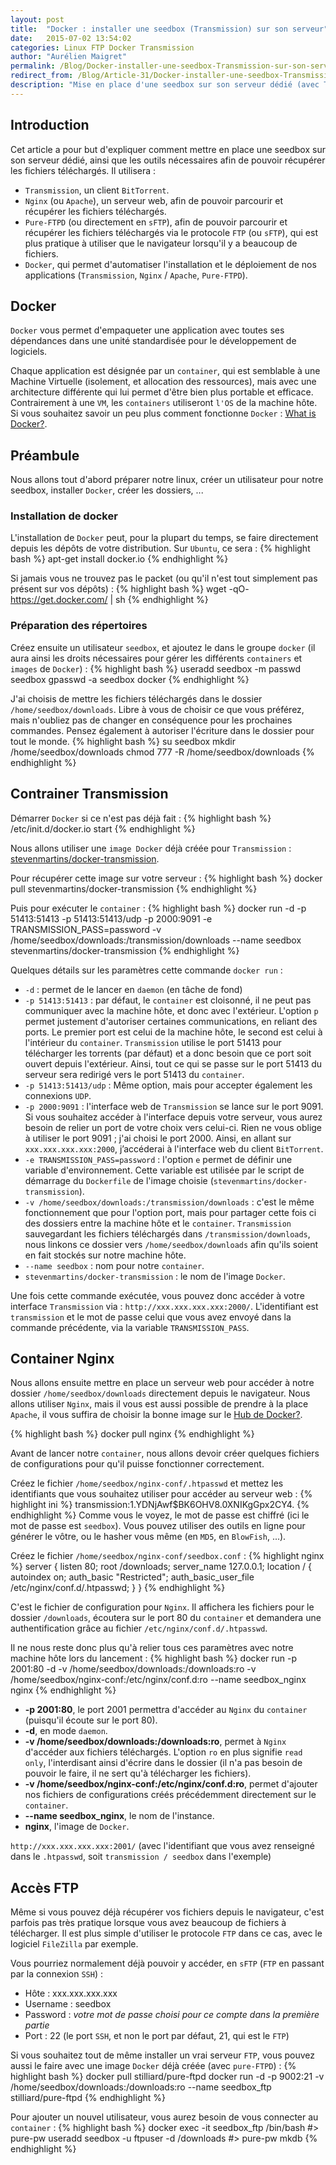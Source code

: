 ```yaml
---
layout: post
title:  "Docker : installer une seedbox (Transmission) sur son serveur"
date:   2015-07-02 13:54:02
categories: Linux FTP Docker Transmission
author: "Aurélien Maigret"
permalink: /Blog/Docker-installer-une-seedbox-Transmission-sur-son-serveur/
redirect_from: /Blog/Article-31/Docker-installer-une-seedbox-Transmission-sur-son-serveur/
description: "Mise en place d'une seedbox sur son serveur dédié (avec Transmission). Utilisation de Docker qui permet d'automatiser l'installation et le déploiement de toutes nos applications (Transmission, Apache/Nginx, Pure-FTPD)."
---
```


## Introduction

Cet article a pour but d'expliquer comment mettre en place une seedbox sur son serveur dédié, ainsi que les outils nécessaires afin de pouvoir récupérer les fichiers téléchargés. Il utilisera :

- `Transmission`, un client `BitTorrent`.
- `Nginx` (ou `Apache`), un serveur web, afin de pouvoir parcourir et récupérer les fichiers téléchargés.
- `Pure-FTPD` (ou directement en `sFTP`), afin de pouvoir parcourir et récupérer les fichiers téléchargés via le protocole `FTP` (ou `sFTP`), qui est plus pratique à utiliser que le navigateur lorsqu'il y a beaucoup de fichiers.
- `Docker`, qui permet d'automatiser l'installation et le déploiement de nos applications (`Transmission`, `Nginx` / `Apache`, `Pure-FTPD`).


## Docker

`Docker` vous permet d'empaqueter une application avec toutes ses dépendances dans une unité standardisée pour le développement de logiciels.

Chaque application est désignée par un `container`, qui est semblable à une Machine Virtuelle (isolement, et allocation des ressources), mais avec une architecture différente qui lui permet d'être bien plus portable et efficace.
Contrairement à une `VM`, les `containers` utiliseront `l'OS` de la machine hôte. Si vous souhaitez savoir un peu plus comment fonctionne `Docker` : [What is Docker?][what-is-docker].

## Préambule

Nous allons tout d'abord préparer notre linux, créer un utilisateur pour notre seedbox, installer `Docker`, créer les dossiers, ...

### Installation de docker

L'installation de `Docker` peut, pour la plupart du temps, se faire directement depuis les dépôts de votre distribution. Sur `Ubuntu`, ce sera :
{% highlight bash %}
apt-get install docker.io
{% endhighlight %}

Si jamais vous ne trouvez pas le packet (ou qu'il n'est tout simplement pas présent sur vos dépôts) :
{% highlight bash %}
wget -qO- https://get.docker.com/ | sh
{% endhighlight %}

### Préparation des répertoires

Créez ensuite un utilisateur `seedbox`, et ajoutez le dans le groupe `docker` (il aura ainsi les droits nécessaires pour gérer les différents `containers` et `images` de `Docker`) :
{% highlight bash %}
useradd seedbox -m
passwd seedbox
gpasswd -a seedbox docker
{% endhighlight %}

J'ai choisis de mettre les fichiers téléchargés dans le dossier `/home/seedbox/downloads`. Libre à vous de choisir ce que vous préférez, mais n'oubliez pas de changer en conséquence pour les prochaines commandes. Pensez également à autoriser l'écriture dans le dossier pour tout le monde.
{% highlight bash %}
su seedbox
mkdir /home/seedbox/downloads
chmod 777 -R /home/seedbox/downloads
{% endhighlight %}

## Contrainer Transmission

Démarrer `Docker` si ce n'est pas déjà fait :
{% highlight bash %}
/etc/init.d/docker.io start
{% endhighlight %}

Nous allons utiliser une `image Docker` déjà créée pour `Transmission` : [stevenmartins/docker-transmission][stevenmartins-docker-transmission].

Pour récupérer cette image sur votre serveur :
{% highlight bash %}
docker pull stevenmartins/docker-transmission
{% endhighlight %}

Puis pour exécuter le `container` :
{% highlight bash %}
docker run -d -p 51413:51413 -p 51413:51413/udp -p 2000:9091 -e TRANSMISSION_PASS=password -v /home/seedbox/downloads:/transmission/downloads --name seedbox stevenmartins/docker-transmission
{% endhighlight %}

Quelques détails sur les paramètres cette commande `docker run` :

- `-d` : permet de le lancer en `daemon` (en tâche de fond)
- `-p 51413:51413` : par défaut, le `container` est cloisonné, il ne peut pas communiquer avec la machine hôte, et donc avec l'extérieur. L'option `p` permet justement d'autoriser certaines communications, en reliant des ports. Le premier port est celui de la machine hôte, le second est celui à l'intérieur du `container`. `Transmission` utilise le port 51413 pour télécharger les torrents (par défaut) et a donc besoin que ce port soit ouvert depuis l'extérieur. Ainsi, tout ce qui se passe sur le port 51413 du serveur sera redirigé vers le port 51413 du `container`.
- `-p 51413:51413/udp` : Même option, mais pour accepter également les connexions `UDP`.
- `-p 2000:9091` : l'interface web de `Transmission` se lance sur le port 9091. Si vous souhaitez accéder à l'interface depuis votre serveur, vous aurez besoin de relier un port de votre choix vers celui-ci. Rien ne vous oblige à utiliser le port 9091 ; j'ai choisi le port 2000. Ainsi, en allant sur `xxx.xxx.xxx.xxx:2000`, j’accéderai à l'interface web du client `BitTorrent`.
- `-e TRANSMISSION_PASS=password` : l'option `e` permet de définir une variable d'environnement. Cette variable est utilisée par le script de démarrage du `Dockerfile` de l'image choisie (`stevenmartins/docker-transmission`).
- `-v /home/seedbox/downloads:/transmission/downloads` : c'est le même fonctionnement que pour l'option port, mais pour partager cette fois ci des dossiers entre la machine hôte et le `container`. `Transmission` sauvegardant les fichiers téléchargés dans `/transmission/downloads`, nous linkons ce dossier vers `/home/seedbox/downloads` afin qu'ils soient en fait stockés sur notre machine hôte.
- `--name seedbox` : nom pour notre `container`.
- `stevenmartins/docker-transmission` : le nom de l'image `Docker`.


Une fois cette commande exécutée, vous pouvez donc accéder à votre interface `Transmission` via : `http://xxx.xxx.xxx.xxx:2000/`.
L'identifiant est `transmission` et le mot de passe celui que vous avez envoyé dans la commande précédente, via la variable `TRANSMISSION_PASS`.

## Container Nginx

Nous allons ensuite mettre en place un serveur web pour accéder à notre dossier `/home/seedbox/downloads` directement depuis le navigateur. Nous allons utiliser `Nginx`, mais il vous est aussi possible de prendre à la place `Apache`, il vous suffira de choisir la bonne image sur le [Hub de Docker?][hub-de-docker].

{% highlight bash %}
docker pull nginx
{% endhighlight %}

Avant de lancer notre `container`, nous allons devoir créer quelques fichiers de configurations pour qu'il puisse fonctionner correctement.

Créez le fichier `/home/seedbox/nginx-conf/.htpasswd` et mettez les identifiants que vous souhaitez utiliser pour accéder au serveur web :
{% highlight ini %}
transmission:$1$.YDNjAwf$BK6OHV8.0XNIKgGpx2CY4.
{% endhighlight %}
Comme vous le voyez, le mot de passe est chiffré (ici le mot de passe est `seedbox`). Vous pouvez utiliser des outils en ligne pour générer le vôtre, ou le hasher vous même (en `MD5`, en `BlowFish`, ...).

Créez le fichier `/home/seedbox/nginx-conf/seedbox.conf` :
{% highlight nginx %}
server {
        listen 80;
        root /downloads;
        server_name 127.0.0.1;
        location / {
                autoindex on;
                auth_basic "Restricted";
                auth_basic_user_file /etc/nginx/conf.d/.htpasswd;
        }
}
{% endhighlight %}

C'est le fichier de configuration pour `Nginx`. Il affichera les fichiers pour le dossier `/downloads`, écoutera sur le port 80 du `container` et demandera une authentification grâce au fichier `/etc/nginx/conf.d/.htpasswd`.

Il ne nous reste donc plus qu'à relier tous ces paramètres avec notre machine hôte lors du lancement :
{% highlight bash %}
docker run -p 2001:80 -d -v /home/seedbox/downloads:/downloads:ro -v /home/seedbox/nginx-conf:/etc/nginx/conf.d:ro --name seedbox_nginx nginx
{% endhighlight %}

- **-p 2001:80**, le port 2001 permettra d'accéder au `Nginx` du `container` (puisqu'il écoute sur le port 80).
- **-d**, en mode `daemon`.
- **-v /home/seedbox/downloads:/downloads:ro**, permet à `Nginx` d'accéder aux fichiers téléchargés. L'option `ro` en plus signifie `read only`, l'interdisant ainsi d'écrire dans le dossier (il n'a pas besoin de pouvoir le faire, il ne sert qu'à télécharger les fichiers).
- **-v /home/seedbox/nginx-conf:/etc/nginx/conf.d:ro**, permet d'ajouter nos fichiers de configurations créés précédemment directement sur le `container`.
- **--name seedbox_nginx**, le nom de l'instance.
- **nginx**, l'image de `Docker`.


`http://xxx.xxx.xxx.xxx:2001/`
(avec l'identifiant que vous avez renseigné dans le `.htpasswd`, soit `transmission / seedbox` dans l'exemple)

## Accès FTP

Même si vous pouvez déjà récupérer vos fichiers depuis le navigateur, c'est parfois pas très pratique lorsque vous avez beaucoup de fichiers à télécharger.
Il est plus simple d'utiliser le protocole `FTP` dans ce cas, avec le logiciel `FileZilla` par exemple.

Vous pourriez normalement déjà pouvoir y accéder, en `sFTP` (`FTP` en passant par la connexion `SSH`) :

- Hôte : xxx.xxx.xxx.xxx
- Username : seedbox
- Password : *votre mot de passe choisi pour ce compte dans la première partie*
- Port : 22 (le port `SSH`, et non le port par défaut, 21, qui est le `FTP`)


Si vous souhaitez tout de même installer un vrai serveur `FTP`, vous pouvez aussi le faire avec une image `Docker` déjà créée (avec `pure-FTPD`) :
{% highlight bash %}
docker pull stilliard/pure-ftpd
docker run -d -p 9002:21 -v /home/seedbox/downloads:/downloads:ro --name seedbox_ftp stilliard/pure-ftpd
{% endhighlight %}

Pour ajouter un nouvel utilisateur, vous aurez besoin de vous connecter au `container` :
{% highlight bash %}
docker exec -it seedbox_ftp /bin/bash
#> pure-pw useradd seedbox -u ftpuser -d /downloads
#> pure-pw mkdb
{% endhighlight %}

[what-is-docker]: https://www.docker.com/whatisdocker
[hub-de-docker]: https://registry.hub.docker.com
[stevenmartins-docker-transmission]: https://registry.hub.docker.com/u/stevenmartins/docker-transmission/
